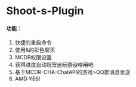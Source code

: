 # Shoot-s-Plugin
#### 功能：
1. 快捷的重启命令  
2. 使用&的彩色聊天  
3. MCDR权限设置  
4. 获得进度自动祝贺~~这玩意没啥用吧~~
5. 基于MCDR-CHA-ChatAPI的游戏>QQ群消息发送
6. ~~AMD YES!~~
